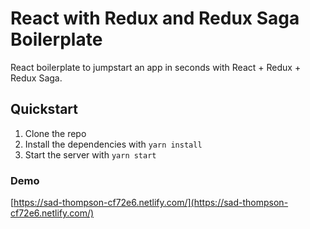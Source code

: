 # React with Redux and Redux Saga Boilerplate

React boilerplate to jumpstart an app in seconds with React + Redux + Redux Saga.

## Quickstart

1. Clone the repo
2. Install the dependencies with `yarn install`
3. Start the server with `yarn start`

### Demo

[https://sad-thompson-cf72e6.netlify.com/](https://sad-thompson-cf72e6.netlify.com/)

